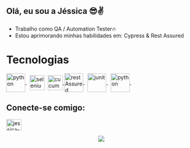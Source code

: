 ## Olá, eu sou a Jéssica 😎✌️

- Trabalho como QA / Automation Tester🔥 
- Estou aprimorando minhas habilidades em: Cypress & Rest Assured 

# Tecnologias


<a href="https://www.java.com/pt-BR/">
      <img align="center" src="https://cdn-icons-png.flaticon.com/512/5968/5968282.png" alt="python" width="50" height="50">
</a> &nbsp;

<a href="https://www.selenium.dev" target="_blank"> 
 <img src="https://raw.githubusercontent.com/detain/svg-logos/780f25886640cef088af994181646db2f6b1a3f8/svg/selenium-logo.svg" alt="selenium" width="40" height="40" align="center"></a>&nbsp;

<a href="https://cucumber.io/">
<img align="center" src="https://cdn.jsdelivr.net/gh/devicons/devicon/icons/cucumber/cucumber-plain.svg" alt="cucumber" width="40" height="40"/>
</a>

<a href="https://rest-assured.io/">
      <img align="center" src="https://rest-assured.io/img/logo-transparent.png" alt="restAssured" width="50" height="50">
</a> &nbsp;

<a href="https://junit.org/junit5/">
<img align="center" src="https://junit.org/junit5/assets/img/junit5-logo.png" alt="junit" width="50" height="50"/>
</a> &nbsp;

<a href="https://python.org.br/">
      <img align="center" src="https://python.org.br/theme/img/site-logo.svg" alt="python" width="50" height="50">
</a> &nbsp; 
 
 ## Conecte-se comigo:
<a href="https://www.linkedin.com/in/j%C3%A9ssica-bianca/" target="_blank">
  <img align="center" alt="jessica-linkedin" height="30" width="40" src="https://cdn.jsdelivr.net/gh/devicons/devicon/icons/linkedin/linkedin-original.svg">
</a>

<br>
<p align="center">
<img src="https://media.giphy.com/media/QsaX5IH80OgW4w9NA0/giphy.gif">
<p>
